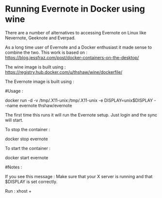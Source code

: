 Running Evernote in Docker using wine
====

There are a number of alternatives to accessing Evernote on Linux like Nevernote, Geeknote and Everpad.

As a long time user of Evernote and a Docker enthusiast it made sense to combine the two.  This work is based on : https://blog.jessfraz.com/post/docker-containers-on-the-desktop/

The wine image is built using : https://registry.hub.docker.com/u/thshaw/wine/dockerfile/

The Evernote image is built using :

#Usage :

docker run -d -v /tmp/.X11-unix:/tmp/.X11-unix -e DISPLAY=unix$DISPLAY --name evernote thshaw/evernote

The first time this runs it will run the Evernote setup.  Just login and the sync will start.

To stop the container :

docker stop evernote

To start the container :

docker start evernote

#Notes :

If you see this message : 
Make sure that your X server is running and that $DISPLAY is set correctly.

Run : xhost +


